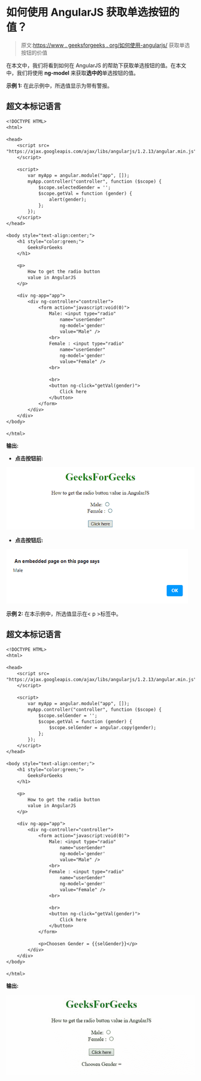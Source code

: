 # 如何使用 AngularJS 获取单选按钮的值？

> 原文:[https://www . geeksforgeeks . org/如何使用-angularjs/](https://www.geeksforgeeks.org/how-to-get-the-value-of-radio-button-using-angularjs/) 获取单选按钮的价值

在本文中，我们将看到如何在 AngularJS 的帮助下获取单选按钮的值。在本文中，我们将使用 **ng-model** 来获取**选中的**单选按钮的值。

**示例 1:** 在此示例中，所选值显示为带有警报。

## 超文本标记语言

```tshtml
<!DOCTYPE HTML>
<html>

<head>
    <script src=
"https://ajax.googleapis.com/ajax/libs/angularjs/1.2.13/angular.min.js">
    </script>

    <script>
        var myApp = angular.module("app", []);
        myApp.controller("controller", function ($scope) {
            $scope.selectedGender = '';
            $scope.getVal = function (gender) {
                alert(gender);
            };
        });
    </script>
</head>

<body style="text-align:center;">
    <h1 style="color:green;">
        GeeksForGeeks
    </h1>

    <p>
        How to get the radio button 
        value in AngularJS
    </p>

    <div ng-app="app">
        <div ng-controller="controller">
            <form action="javascript:void(0)">
                Male: <input type="radio" 
                    name="userGender" 
                    ng-model='gender' 
                    value="Male" />
                <br>
                Female : <input type="radio" 
                    name="userGender" 
                    ng-model='gender' 
                    value="Female" />
                <br>

                <br>
                <button ng-click="getVal(gender)">
                    Click here
                </button>
            </form>
        </div>
    </div>
</body>

</html>
```

**输出:**

*   **点击按钮前:**

![](img/5df93b0872f8d6775ad0cf0656efa0cb.png)

*   **点击按钮后:**

![](img/90bcd37ab32775c7a5b25bae557e935c.png)

**示例 2:** 在本示例中，所选值显示在< p >标签中。

## 超文本标记语言

```tshtml
<!DOCTYPE HTML>
<html>

<head>
    <script src=
"https://ajax.googleapis.com/ajax/libs/angularjs/1.2.13/angular.min.js">
    </script>

    <script>
        var myApp = angular.module("app", []);
        myApp.controller("controller", function ($scope) {
            $scope.selGender = '';
            $scope.getVal = function (gender) {
                $scope.selGender = angular.copy(gender);
            };
        });
    </script>
</head>

<body style="text-align:center;">
    <h1 style="color:green;">
        GeeksForGeeks
    </h1>

    <p>
        How to get the radio button 
        value in AngularJS
    </p>

    <div ng-app="app">
        <div ng-controller="controller">
            <form action="javascript:void(0)">
                Male: <input type="radio" 
                    name="userGender" 
                    ng-model='gender' 
                    value="Male" />
                <br>
                Female : <input type="radio" 
                    name="userGender" 
                    ng-model='gender' 
                    value="Female" />
                <br>

                <br>
                <button ng-click="getVal(gender)">
                    Click here
                </button>
            </form>

            <p>Choosen Gender = {{selGender}}</p>
        </div>
    </div>
</body>

</html>
```

**输出:**

![](img/a68663e01cf059ba13f9bed7573576b5.png)